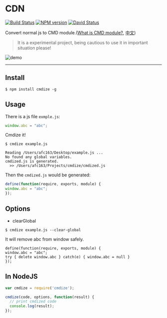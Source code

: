 # CDN 

[![Build Status](https://travis-ci.org/afc163/cmdize.png)](https://travis-ci.org/afc163/cmdize)
[![NPM version](https://badge.fury.io/js/cdn.png)](http://badge.fury.io/js/cmdize)
[![David Status](https://david-dm.org/afc163/cdn.png)](https://david-dm.org/afc163/cmdize) 

Convert normal js to CMD module.([What is CMD module?](https://github.com/cmdjs/specification/blob/master/draft/module.md), [中文](https://github.com/seajs/seajs/issues/242))

> It is a experimental project, being cautious to use it in important situation please!

![demo](https://i.alipayobjects.com/e/201301/22tNik5rDY.png)

---

## Install

```
$ npm install cmdize -g
```

## Usage

There is a js file `exmple.js`:

```js
window.abc = "abc";
```

Cmdize it!

```
$ cmdize example.js
```

```
Reading /Users/afc163/Desktop/example.js ...
No found any global variables.
cmdized.js is generated.
  >> /Users/afc163/Projects/cmdize/cmdized.js
```

Then the `cmdized.js` would be generated:

```js
define(function(require, exports, module) {
window.abc = "abc";
});
```

## Options

* clearGlobal

```
$ cmdize example.js --clear-global
```

It will remove abc from window safely.

```
define(function(require, exports, module) {
window.abc = "abc";
try { delete window.abc } catch(e) { window.abc = null }
});
```

## In NodeJS

```js
var cmdize = require('cmdize');

cmdize(code, options, function(result) {
  // print cmdized code
  console.log(result);
});
```
